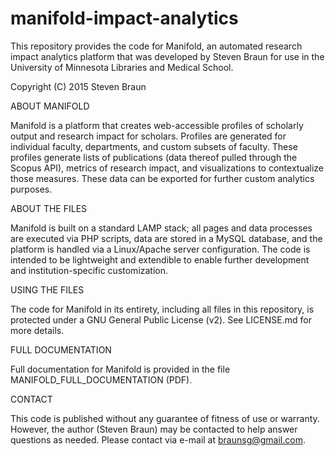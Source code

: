 # manifold-impact-analytics
This repository provides the code for Manifold, an automated research impact analytics platform that was developed by Steven Braun for use in the University of Minnesota Libraries and Medical School.

Copyright (C) 2015 Steven Braun

ABOUT MANIFOLD

Manifold is a platform that creates web-accessible profiles of scholarly output and research impact for scholars. Profiles are generated for individual faculty, departments, and custom subsets of faculty. These profiles generate lists of publications (data thereof pulled through the Scopus API), metrics of research impact, and visualizations to contextualize those measures. These data can be exported for further custom analytics purposes.

ABOUT THE FILES

Manifold is built on a standard LAMP stack; all pages and data processes are executed via PHP scripts, data are stored in a MySQL database, and the platform is handled via a Linux/Apache server configuration. The code is intended to be lightweight and extendible to enable further development and institution-specific customization.

USING THE FILES

The code for Manifold in its entirety, including all files in this repository, is protected under a GNU General Public License (v2). See LICENSE.md for more details.

FULL DOCUMENTATION

Full documentation for Manifold is provided in the file MANIFOLD_FULL_DOCUMENTATION (PDF).

CONTACT

This code is published without any guarantee of fitness of use or warranty. However, the author (Steven Braun) may be contacted to help answer questions as needed. Please contact via e-mail at <braunsg@gmail.com>.
